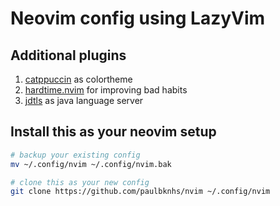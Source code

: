 # Neovim config using LazyVim

## Additional plugins

1. [catppuccin](https://github.com/catppuccin/nvim) as colortheme
2. [hardtime.nvim](https://github.com/m4xshen/hardtime.nvim) for improving bad habits
3. [jdtls](https://github.com/mfussenegger/nvim-jdtls) as java language server

## Install this as your neovim setup

```bash
# backup your existing config
mv ~/.config/nvim ~/.config/nvim.bak

# clone this as your new config
git clone https://github.com/paulbknhs/nvim ~/.config/nvim
```
